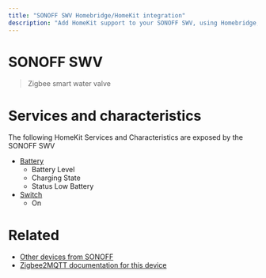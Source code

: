 ```yaml
---
title: "SONOFF SWV Homebridge/HomeKit integration"
description: "Add HomeKit support to your SONOFF SWV, using Homebridge, Zigbee2MQTT and homebridge-z2m."
---
```

<!---
This file has been GENERATED using src/docgen/docgen.ts
DO NOT EDIT THIS FILE MANUALLY!
-->
# SONOFF SWV
> Zigbee smart water valve


# Services and characteristics
The following HomeKit Services and Characteristics are exposed by
the SONOFF SWV

* [Battery](../../battery.md)
  * Battery Level
  * Charging State
  * Status Low Battery
* [Switch](../../switch.md)
  * On


# Related
* [Other devices from SONOFF](../index.md#sonoff)
* [Zigbee2MQTT documentation for this device](https://www.zigbee2mqtt.io/devices/SWV.html)